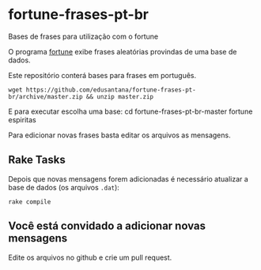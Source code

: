 fortune-frases-pt-br
====================

Bases de frases para utilização com o fortune

O programa [fortune](http://en.wikipedia.org/wiki/Fortune_%28Unix%29) 
exibe frases aleatórias provindas de uma base de dados.

Este repositório conterá bases para frases em português.

    wget https://github.com/edusantana/fortune-frases-pt-br/archive/master.zip && unzip master.zip

E para executar escolha uma base:
    cd fortune-frases-pt-br-master
    fortune espiritas

Para edicionar novas frases basta editar os arquivos as mensagens.

## Rake Tasks

Depois que novas mensagens forem adicionadas é necessário atualizar
a base de dados (os arquivos `.dat`):

    rake compile

## Você está convidado a adicionar novas mensagens

Edite os arquivos no github e crie um pull request.

